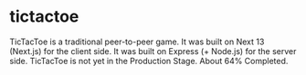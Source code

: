# tictactoe
TicTacToe is a traditional peer-to-peer game. 
It was built on Next 13 (Next.js) for the client side. 
It was built on Express (+ Node.js) for the server side.
TicTacToe is not yet in the Production Stage. About 64% Completed.
